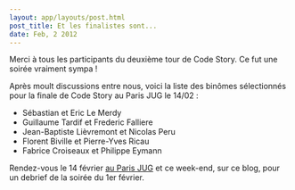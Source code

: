 ```yaml
---
layout: app/layouts/post.html
post_title: Et les finalistes sont...
date: Feb, 2 2012
---
```


Merci à tous les participants du deuxième tour de Code Story. Ce fut une soirée vraiment sympa !

Après moult discussions entre nous, voici la liste des binômes sélectionnés pour
la finale de Code Story au Paris JUG le 14/02 :

* Sébastian et Eric Le Merdy
* Guillaume Tardif et Frederic Falliere
* Jean-Baptiste Lièvremont et Nicolas Peru
* Florent Biville et Pierre-Yves Ricau
* Fabrice Croiseaux et Philippe Eymann

Rendez-vous le 14 février [au Paris JUG](http://www.parisjug.org/xwiki/bin/view/Meeting/20120214) et ce week-end, sur ce blog, pour un debrief de la soirée du 1er février.
